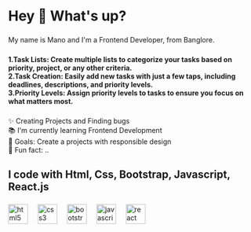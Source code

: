 <h1 align="left">Hey 👋 What's up?</h1>

###

<p align="left">My name is Mano and I'm a Frontend Developer, from Banglore.</p>

###

<h4 align="left">
1.Task Lists: Create multiple lists to categorize your tasks based on priority, project, or any other criteria.<br>
2.Task Creation: Easily add new tasks with just a few taps, including deadlines, descriptions, and priority levels.<br>
3.Priority Levels: Assign priority levels to tasks to ensure you focus on what matters most.
</h4>

###

<p align="left">✨ Creating Projects and Finding bugs <br>📚 I'm currently learning Frontend Development <br>🎯 Goals: Create a projects with responsible design <br>🎲 Fun fact: ..</p>

###

<h2 align="left">I code with Html, Css, Bootstrap, Javascript, React.js</h2>

###

<div align="left">
  <img src="https://cdn.jsdelivr.net/gh/devicons/devicon/icons/html5/html5-original.svg" height="40" alt="html5 logo"  />
  <img width="12" />
  <img src="https://cdn.jsdelivr.net/gh/devicons/devicon/icons/css3/css3-original.svg" height="40" alt="css3 logo"  />
  <img width="12" />
  <img src="https://cdn.jsdelivr.net/gh/devicons/devicon/icons/bootstrap/bootstrap-original.svg" height="40" alt="bootstrap logo"  />
  <img width="12" />
  <img src="https://cdn.jsdelivr.net/gh/devicons/devicon/icons/javascript/javascript-original.svg" height="40" alt="javascript logo"  />
  <img width="12" />
  <img src="https://cdn.jsdelivr.net/gh/devicons/devicon/icons/react/react-original.svg" height="40" alt="react logo"  />
</div>

###
